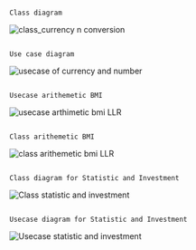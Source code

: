                                                                         Class diagram
                                                                       
 ![class_currency n conversion](https://user-images.githubusercontent.com/78848632/107767707-69d5c180-6d5b-11eb-8bfe-85912a178c3b.jpg)
 
 
                                                                        Use case diagram 
  ![usecase of currency and number](https://user-images.githubusercontent.com/78848632/107767889-ac979980-6d5b-11eb-85e5-9d6c1b84d6e6.jpg)
  
                                                                        Usecase arithemetic BMI
  ![usecase arthimetic bmi LLR](https://user-images.githubusercontent.com/78853339/107767892-ad303000-6d5b-11eb-8d66-07ab7767a6aa.jpg)
  
                                                                        Class arithemetic BMI
  ![class arithemetic bmi LLR](https://user-images.githubusercontent.com/78853339/107768180-144de480-6d5c-11eb-87e7-e4b068d22da5.jpg)
  
                                                                        Class diagram for Statistic and Investment
                                                                        
![Class statistic and investment](https://user-images.githubusercontent.com/78871103/107767958-bf11d300-6d5b-11eb-96f9-cf97c6db7caf.jpg)

                                                                        Usecase diagram for Statistic and Investment
                                                                        
![Usecase statistic and investment](https://user-images.githubusercontent.com/78871103/107767954-be793c80-6d5b-11eb-91b3-97dcba4b1d82.jpg)       

